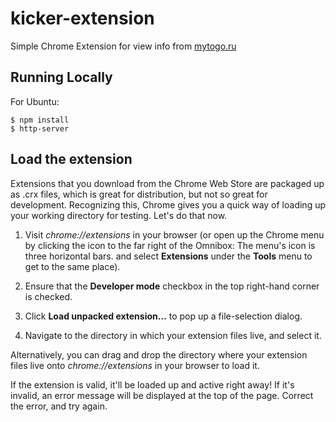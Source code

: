 # kicker-extension
Simple Chrome Extension for view info from [mytogo.ru](mytogo.ru)

## Running Locally

For Ubuntu: 

```
$ npm install
$ http-server
```

## Load the extension

Extensions that you download from the Chrome Web Store are packaged up as .crx files, which is great for distribution, but not so great for development. Recognizing this, Chrome gives you a quick way of loading up your working directory for testing. Let's do that now.


1. Visit *chrome://extensions* in your browser (or open up the Chrome menu by clicking the icon to the far right of the Omnibox:  The menu's icon is three horizontal bars. and select **Extensions** under the **Tools** menu to get to the same place).

2. Ensure that the **Developer mode** checkbox in the top right-hand corner is checked.

3. Click **Load unpacked extension…** to pop up a file-selection dialog.

4. Navigate to the directory in which your extension files live, and select it.

Alternatively, you can drag and drop the directory where your extension files live onto *chrome://extensions* in your browser to load it.

If the extension is valid, it'll be loaded up and active right away! If it's invalid, an error message will be displayed at the top of the page. Correct the error, and try again.